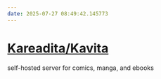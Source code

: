 ```yaml
---
date: 2025-07-27 08:49:42.145773
---
```


# [Kareadita/Kavita](https://github.com/Kareadita/Kavita)

self-hosted server for comics, manga, and ebooks